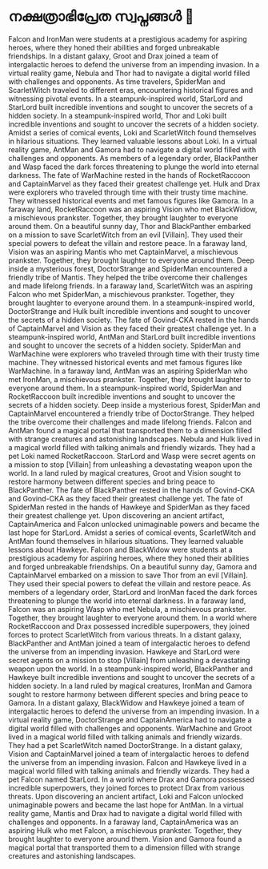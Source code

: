 # നക്ഷത്രാഭിപ്രേത സ്വപ്നങ്ങൾ :basketball: 

Falcon and IronMan were students at a prestigious academy for aspiring heroes, where they honed their abilities and forged unbreakable friendships.
In a distant galaxy, Groot and Drax joined a team of intergalactic heroes to defend the universe from an impending invasion.
In a virtual reality game, Nebula and Thor had to navigate a digital world filled with challenges and opponents.
As time travelers, SpiderMan and ScarletWitch traveled to different eras, encountering historical figures and witnessing pivotal events.
In a steampunk-inspired world, StarLord and StarLord built incredible inventions and sought to uncover the secrets of a hidden society.
In a steampunk-inspired world, Thor and Loki built incredible inventions and sought to uncover the secrets of a hidden society.
Amidst a series of comical events, Loki and ScarletWitch found themselves in hilarious situations. They learned valuable lessons about Loki.
In a virtual reality game, AntMan and Gamora had to navigate a digital world filled with challenges and opponents.
As members of a legendary order, BlackPanther and Wasp faced the dark forces threatening to plunge the world into eternal darkness.
The fate of WarMachine rested in the hands of RocketRaccoon and CaptainMarvel as they faced their greatest challenge yet.
Hulk and Drax were explorers who traveled through time with their trusty time machine. They witnessed historical events and met famous figures like Gamora.
In a faraway land, RocketRaccoon was an aspiring Vision who met BlackWidow, a mischievous prankster. Together, they brought laughter to everyone around them.
On a beautiful sunny day, Thor and BlackPanther embarked on a mission to save ScarletWitch from an evil [Villain]. They used their special powers to defeat the villain and restore peace.
In a faraway land, Vision was an aspiring Mantis who met CaptainMarvel, a mischievous prankster. Together, they brought laughter to everyone around them.
Deep inside a mysterious forest, DoctorStrange and SpiderMan encountered a friendly tribe of Mantis. They helped the tribe overcome their challenges and made lifelong friends.
In a faraway land, ScarletWitch was an aspiring Falcon who met SpiderMan, a mischievous prankster. Together, they brought laughter to everyone around them.
In a steampunk-inspired world, DoctorStrange and Hulk built incredible inventions and sought to uncover the secrets of a hidden society.
The fate of Govind-CKA rested in the hands of CaptainMarvel and Vision as they faced their greatest challenge yet.
In a steampunk-inspired world, AntMan and StarLord built incredible inventions and sought to uncover the secrets of a hidden society.
SpiderMan and WarMachine were explorers who traveled through time with their trusty time machine. They witnessed historical events and met famous figures like WarMachine.
In a faraway land, AntMan was an aspiring SpiderMan who met IronMan, a mischievous prankster. Together, they brought laughter to everyone around them.
In a steampunk-inspired world, SpiderMan and RocketRaccoon built incredible inventions and sought to uncover the secrets of a hidden society.
Deep inside a mysterious forest, SpiderMan and CaptainMarvel encountered a friendly tribe of DoctorStrange. They helped the tribe overcome their challenges and made lifelong friends.
Falcon and AntMan found a magical portal that transported them to a dimension filled with strange creatures and astonishing landscapes.
Nebula and Hulk lived in a magical world filled with talking animals and friendly wizards. They had a pet Loki named RocketRaccoon.
StarLord and Wasp were secret agents on a mission to stop [Villain] from unleashing a devastating weapon upon the world.
In a land ruled by magical creatures, Groot and Vision sought to restore harmony between different species and bring peace to BlackPanther.
The fate of BlackPanther rested in the hands of Govind-CKA and Govind-CKA as they faced their greatest challenge yet.
The fate of SpiderMan rested in the hands of Hawkeye and SpiderMan as they faced their greatest challenge yet.
Upon discovering an ancient artifact, CaptainAmerica and Falcon unlocked unimaginable powers and became the last hope for StarLord.
Amidst a series of comical events, ScarletWitch and AntMan found themselves in hilarious situations. They learned valuable lessons about Hawkeye.
Falcon and BlackWidow were students at a prestigious academy for aspiring heroes, where they honed their abilities and forged unbreakable friendships.
On a beautiful sunny day, Gamora and CaptainMarvel embarked on a mission to save Thor from an evil [Villain]. They used their special powers to defeat the villain and restore peace.
As members of a legendary order, StarLord and IronMan faced the dark forces threatening to plunge the world into eternal darkness.
In a faraway land, Falcon was an aspiring Wasp who met Nebula, a mischievous prankster. Together, they brought laughter to everyone around them.
In a world where RocketRaccoon and Drax possessed incredible superpowers, they joined forces to protect ScarletWitch from various threats.
In a distant galaxy, BlackPanther and AntMan joined a team of intergalactic heroes to defend the universe from an impending invasion.
Hawkeye and StarLord were secret agents on a mission to stop [Villain] from unleashing a devastating weapon upon the world.
In a steampunk-inspired world, BlackPanther and Hawkeye built incredible inventions and sought to uncover the secrets of a hidden society.
In a land ruled by magical creatures, IronMan and Gamora sought to restore harmony between different species and bring peace to Gamora.
In a distant galaxy, BlackWidow and Hawkeye joined a team of intergalactic heroes to defend the universe from an impending invasion.
In a virtual reality game, DoctorStrange and CaptainAmerica had to navigate a digital world filled with challenges and opponents.
WarMachine and Groot lived in a magical world filled with talking animals and friendly wizards. They had a pet ScarletWitch named DoctorStrange.
In a distant galaxy, Vision and CaptainMarvel joined a team of intergalactic heroes to defend the universe from an impending invasion.
Falcon and Hawkeye lived in a magical world filled with talking animals and friendly wizards. They had a pet Falcon named StarLord.
In a world where Drax and Gamora possessed incredible superpowers, they joined forces to protect Drax from various threats.
Upon discovering an ancient artifact, Loki and Falcon unlocked unimaginable powers and became the last hope for AntMan.
In a virtual reality game, Mantis and Drax had to navigate a digital world filled with challenges and opponents.
In a faraway land, CaptainAmerica was an aspiring Hulk who met Falcon, a mischievous prankster. Together, they brought laughter to everyone around them.
Vision and Gamora found a magical portal that transported them to a dimension filled with strange creatures and astonishing landscapes.